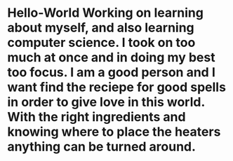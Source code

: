 # Hello-World  Working on learning about myself, and also learning computer science.  I took on too much at once and in doing my best too focus. I am a good person and I want find the reciepe for good spells in order to give love in this world. With the right ingredients and knowing where to place the heaters anything can be turned around.
